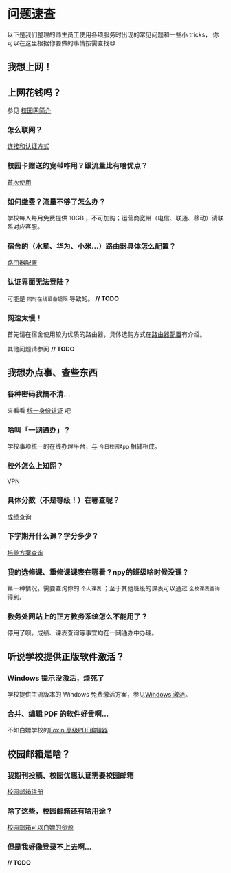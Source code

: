 # 问题速查

以下是我们整理的师生员工使用各项服务时出现的常见问题和一些小 tricks，
你可以在这里根据你要做的事情按需查找:yum:

## 我想上网！

## 上网花钱吗？

参见 [校园网简介](/campusNet/README.html)

### 怎么联网？     

[连接和认证方式](/campusNet/connect.html)

### 校园卡赠送的宽带咋用？跟流量比有啥优点？

[首次使用]()

### 如何缴费？流量不够了怎么办？

学校每人每月免费提供 10GB ，不可加购；运营商宽带（电信、联通、移动）请联系对应客服。

### 宿舍的（水星、华为、小米…）路由器具体怎么配置？ 

[路由器配置](/campusNet/router.html)

### 认证界面无法登陆？

可能是 `同时在线设备超限` 导致的。 **// TODO**

### 网速太慢！

首先请在宿舍使用较为优质的路由器，具体选购方式在[路由器配置](/campusNet/router.html)有介绍。

其他问题请参阅 **// TODO**

## 我想办点事、查些东西

### 各种密码我搞不清…

来看看 [统一身份认证](/service/auth.html) 吧

### 啥叫「一网通办」？

学校事项统一的在线办理平台，与 `今日校园App` 相辅相成。

### 校外怎么上知网？

[VPN](/service/vpn.html)

### 具体分数（不是等级！）在哪查呢？

[成绩查询](/service/grade.html)

### 下学期开什么课？学分多少？

[培养方案查询](/service/program.html)

### 我的选修课、重修课课表在哪看？npy的班级啥时候没课？

第一种情况，需要查询你的 `个人课表` ；至于其他班级的课表可以通过 `全校课表查询` 得到。

### 教务处网站上的正方教务系统怎么不能用了？

停用了呗。成绩、课表查询等事宜均在一网通办中办理。

## 听说学校提供正版软件激活？

### Windows 提示没激活，烦死了

学校提供主流版本的 Windows 免费激活方案，参见[Windows 激活](/ms/ms.html)。

### 合并、编辑 PDF 的软件好贵啊…

不如白嫖学校的[Foxin 高级PDF编辑器](/ms/foxin.html)

## 校园邮箱是啥？

### 我期刊投稿、校园优惠认证需要校园邮箱

[校园邮箱注册](/mail/signup.html)

### 除了这些，校园邮箱还有啥用途？

[校园邮箱可以白嫖的资源](/mail/res.html)

### 但是我好像登录不上去啊…

**// TODO**

